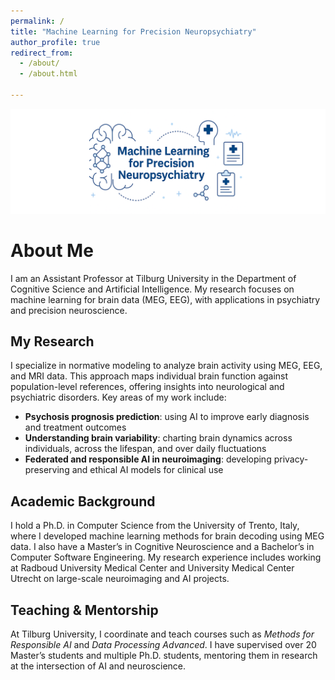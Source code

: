 ```yaml
---
permalink: /
title: "Machine Learning for Precision Neuropsychiatry"
author_profile: true
redirect_from: 
  - /about/
  - /about.html

---
```


![](/images/banner.png)

About Me
======
I am an Assistant Professor at Tilburg University in the Department of Cognitive Science and Artificial Intelligence. My research focuses on machine learning for brain data (MEG, EEG), with applications in psychiatry and precision neuroscience.

My Research
------
I specialize in normative modeling to analyze brain activity using MEG, EEG, and MRI data. This approach maps individual brain function against population-level references, offering insights into neurological and psychiatric disorders. Key areas of my work include:

- **Psychosis prognosis prediction**: using AI to improve early diagnosis and treatment outcomes  
- **Understanding brain variability**: charting brain dynamics across individuals, across the lifespan, and over daily fluctuations  
- **Federated and responsible AI in neuroimaging**: developing privacy-preserving and ethical AI models for clinical use  

Academic Background
------
I hold a Ph.D. in Computer Science from the University of Trento, Italy, where I developed machine learning methods for brain decoding using MEG data. I also have a Master’s in Cognitive Neuroscience and a Bachelor’s in Computer Software Engineering. My research experience includes working at Radboud University Medical Center and University Medical Center Utrecht on large-scale neuroimaging and AI projects.

Teaching & Mentorship
------
At Tilburg University, I coordinate and teach courses such as *Methods for Responsible AI* and *Data Processing Advanced*. I have supervised over 20 Master’s students and multiple Ph.D. students, mentoring them in research at the intersection of AI and neuroscience.


